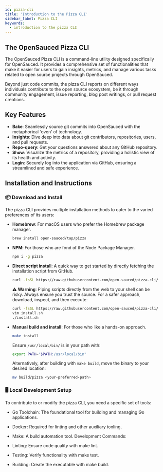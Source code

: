 ```yaml
---
id: pizza-cli
title: 'Introduction to the Pizza CLI'
sidebar_label: Pizza CLI
keywords:
  - introduction to the pizza CLI
---
```


## The OpenSauced Pizza CLI

The OpenSauced Pizza CLI is a command-line utility designed specifically for OpenSauced. It provides a comprehensive set of functionalities that make it easier for users to gain insights, metrics, and manage various tasks related to open source projects through OpenSauced.

Beyond just code commits, the pizza CLI reports on different ways individuals contribute to the open source ecosystem, be it through community engagement, issue reporting, blog post writings, or pull request creations.

## Key Features

- **Bake**: Seamlessly source git commits into OpenSauced with the metaphorical 'oven' of technology.
- **Insights**: Dive deep into data about git contributors, repositories, users, and pull requests.
- **Repo-query**: Get your questions answered about any GitHub repository.
- **Show**: Visualize the metrics of a repository, providing a holistic view of its health and activity.
- **Login**: Securely log into the application via GitHub, ensuring a streamlined and safe experience.

## Installation and Instructions

### 📦 Download and Install

The pizza CLI provides multiple installation methods to cater to the varied preferences of its users:

- **Homebrew**: For macOS users who prefer the Homebrew package manager.

  ```bash
  brew install open-sauced/tap/pizza
  ```

- **NPM**: For those who are fond of the Node Package Manager.

  ```bash
  npm i -g pizza
  ```

- **Direct script install**: A quick way to get started by directly fetching the installation script from GitHub.

  ```bash
  curl -fsSL https://raw.githubusercontent.com/open-sauced/pizza-cli/main/install.sh
  ```

  ⚠️ **Warning**: Piping scripts directly from the web to your shell can be risky. Always ensure you trust the source. For a safer approach, download, inspect, and then execute:

  ```bash
  curl -fsSL https://raw.githubusercontent.com/open-sauced/pizza-cli/main/install.sh > install.sh
  vim install.sh
  ./install.sh
  ```

- **Manual build and install**: For those who like a hands-on approach.

  ```bash
  make install
  ```

  Ensure `/usr/local/bin/` is in your path with:

  ```bash
  export PATH="$PATH:/usr/local/bin"
  ```

  Alternatively, after building with `make build`, move the binary to your desired location:

  ```bash
  mv build/pizza <your-preferred-path>
  ```

### 🖥️ Local Development Setup

To contribute to or modify the pizza CLI, you need a specific set of tools:

- Go Toolchain: The foundational tool for building and managing Go applications.
- Docker: Required for linting and other auxiliary tooling.
- Make: A build automation tool.
  Development Commands:

- Linting: Ensure code quality with make lint.
- Testing: Verify functionality with make test.
- Building: Create the executable with make build.
